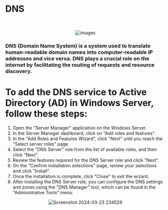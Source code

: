 # DNS
<br>

<div align="center">
  
![images](https://github.com/Hasul79/Windows_server-Active_Directory/assets/95657084/bb09bfc8-abc1-4894-8c31-55a40c91c70e)

 </div>

<h3>DNS (Domain Name System) is a system used to translate human-readable domain names into computer-readable IP addresses and vice versa. DNS plays a crucial role on the internet by facilitating the routing of requests and resource discovery.</h3>


  <h1>To add the DNS service to Active Directory (AD) in Windows Server, follow these steps:</h1>

<ol>
    <li>Open the "Server Manager" application on the Windows Server.</li>
    <li>In the Server Manager dashboard, click on "Add roles and features".</li>
    <li>In the "Add Roles and Features Wizard", click "Next" until you reach the "Select server roles" page.</li>
    <li>Select the "DNS Server" role from the list of available roles, and then click "Next".</li>
    <li>Review the features required for the DNS Server role and click "Next".</li>
    <li>On the "Confirm installation selections" page, review your selections and click "Install".</li>
    <li>Once the installation is complete, click "Close" to exit the wizard.</li>
    <li>After installing the DNS Server role, you can configure the DNS settings and zones using the "DNS Manager" tool, which can be found in the "Administrative Tools" menu.</li>

</ol>


<div align="center">
  
![Screenshot 2024-03-23 234529](https://github.com/Hasul79/Windows_server-Active_Directory/assets/95657084/3dfe29c7-9df4-4092-8011-d794e338d190)

</div>


